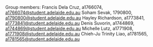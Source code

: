 Group members:
Francis Dela Cruz, a1766074, a1766074@student.adelaide.edu.au
Soham Sevak, 1790800, a1790800@student.adelaide.edu.au
Hayley Richardson, a1773841, a1773841@student.adelaide.edu.au
Denis Suvorin, a1744869, a1744869@student.adelaide.edu.au
Michelle Lutz, a1771908, a1771908@student.adelaide.edu.au
Chieh-Ju Trinity Liao, a1781565, a1781565@student.adelaide.edu.au